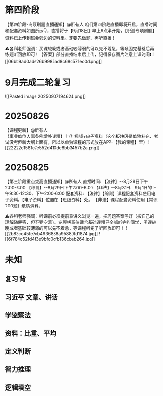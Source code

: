 # 第四阶段
【第四阶段-专项刷题直播通知】@所有人 
咱们第四阶段直播即将开启，直播时间和配套资料如图所示👇，直播将于【9月18日】早上9点半开始，【职测专项刷题】资料已上传到班会旁边的资料里。定要先做题，再听直播！

⚠各科老师强调：买课较晚或者基础较薄弱的可以先不着急，等巩固完基础后再练题听回放即可！【答案】部分直播结束后上传，记得保存图片注意上课时间❗
![[06bb9ad0ade26b9985ad8c68d571ec0d.png]]
# 9月完成二轮复习
![[Pasted image 20250907194624.png]]
# 20250826
【课程更新】@所有人  
【事业单位人事条例增补课程】上传 视频+电子资料（这个板块因是单独补充，考试没考但新大纲上面有，所以以单独课程的形式放在APP-【我的课程】里）
![[22222c1581c7e552d410de8bb3457b2a.png]]

# 20250825
【第三阶段重点拔高直播通知】@所有人 
直播时间: 
【法律】--8月28日下午2:00-6:00
【综测】--8月29日下午2:00-6:00
【非法】--8月31日、9月1日的上午9:30-12:30、下午2:00-6:00
配套资料: 
【法律】【综测】课程配套资料使用电子资料。【电子资料】位置在【班级资料】处。 
【非法】课程配套资料使用【常识200题】纸质资料。

⚠各科老师强调：听课前必须提前将讲义浏览一遍，把问题答案写好（按自己的理解随便答，但不要空着）。专项拔高仅适合基础课程已全部听完的同学，买课较晚或者基础较薄弱的可以先不着急，等课程听完了听回放即可！
![[2b83cc45fe7cb4936888a95880fd1874.jpg]]
![[6f784c52fd4f3e9bfc0cfb136cbab264.jpg]]

# 未知
## 复习 背
## 习近平 文章、讲话

## 学监察法

## 资料：比重、平均
## 定义判断
## 智力推理
## 逻辑填空

